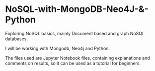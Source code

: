 # NoSQL-with-MongoDB-Neo4J-&-Python

Exploring NoSQL basics, mainly Document based and graph NoSQL databases. 

I will be working with Mongodb, Neo4j and Python. 

The files used are Jupyter Notebook files, containing explanations and comments on results, so it can be used as a tutorial for beginners. 
